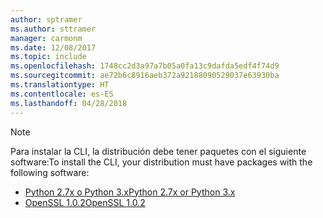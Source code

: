 ```yaml
---
author: sptramer
ms.author: sttramer
manager: carmonm
ms.date: 12/08/2017
ms.topic: include
ms.openlocfilehash: 1748cc2d3a97a7b05a0fa13c9dafda5edf4f74d9
ms.sourcegitcommit: ae72b6c8916aeb372a92188090529037e63930ba
ms.translationtype: HT
ms.contentlocale: es-ES
ms.lasthandoff: 04/28/2018
---
```

> [!NOTE]
> <span data-ttu-id="32dbb-101">Para instalar la CLI, la distribución debe tener paquetes con el siguiente software:</span><span class="sxs-lookup"><span data-stu-id="32dbb-101">To install the CLI, your distribution must have packages with the following software:</span></span>
> * [<span data-ttu-id="32dbb-102">Python 2.7x o Python 3.x</span><span class="sxs-lookup"><span data-stu-id="32dbb-102">Python 2.7x or Python 3.x</span></span>](https://ww.python.org/downloads/)
> * [<span data-ttu-id="32dbb-103">OpenSSL 1.0.2</span><span class="sxs-lookup"><span data-stu-id="32dbb-103">OpenSSL 1.0.2</span></span>](https://www.openssl.org/source/)

